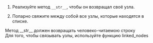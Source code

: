 1. Реализуйте метод `__str__`, чтобы он возвращал своё узла.

2. Попарно свяжите между собой все узлы, которые находятся в списке.

<div class="hint">
  Метод __str__ должен возвращать человеко-читаемою строку 
</div>

<div class="hint">
  Для того, чтобы связывать узлы, используйте функцию linked_nodes
</div>
